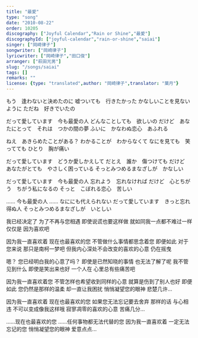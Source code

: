 ```yaml
---
title: "最愛"
type: "song"
date: "2010-08-22"
order: 10205
discography: ["Joyful Calendar","Rain or Shine","最愛"]
discographyId: ["joyful-calendar","rain-or-shine","saiai"]
singer: ["岡崎律子"]
songwriter: ["岡崎律子"]
lyricwriter: ["岡崎律子","田口俊"]
arranger: ["萩田光男"]
slug: "/songs/saiai"
tags: []
remarks: ""
license: {type: "translated",author: "岡崎律子",translator: "葉月"}
---
```


もう　逢わないと決めたのに 
嘘ついても　行きたかった 
かなしいことを見ないように 
ただね　好きでいたの 

だって愛しています　今も最愛の人 
どんなことしても　欲しいの 
だけど　あなたにとって　それは　つかの間の夢 
ふいに　かなわぬ恋心　あふれる 

ねえ　あきらめたことがある？ 
わかることが　わからなくて 
なにを見ても　笑ってても 
ひとり　胸が痛い 

だって愛しています　どうか愛しかえして 
だとえ　誰か　傷つけても 
だけど　あなたがとても　やさしく困っている 
そっとみつめるまなざしが　かなしい 

だって愛しています　今も最愛の人 
忘れよう　忘れなければ 
だけど　心とちがう　ちがう私になるの 
そっと　こぼれる恋心　苦しい 

...... 今も最愛の人 
...... なににも代えられない 
だって愛しています　きっと忘れ得ぬ人 
そっとみつめるまなざしが　いとしい

<!-- 翻译 -->

我已经决定了 为了不再与您相遇
即使说谎也要这样做
就如同我一点都不难过一样
仅仅是 因为喜欢吧

因为我一直喜欢着 现在也最喜欢的您
不管做什么事情都思念着您
即便如此 对于您来说 那只是南柯一梦吧
但我内心深处不会改变的喜欢的心意 仍在摇曳

嗯？ 您已经明白我的心意了吗？
即使是已然知晓的事情 也无法了解了呢
我不管见到什么 即使是笑出来也好
一个人在 心里总有些痛苦吧

因为我一直喜欢着您 不管怎样也希望收到同样的心意
就算是伤到了别人也好
即便如此 您仍然是那样的温柔 却一直让我困扰
悄悄凝望您的眼神 悲楚几许...

因为我一直喜欢着 现在也最喜欢的您
如果您无法忘记要去舍弃
那样的话 与心相违 不可以变成像我这样哦
寂寥凋零的喜欢的心意 苦痛几分...

……现在也最喜欢的您
……任何事物都无法代替的您
因为我一直喜欢着 一定无法忘记的您
悄悄凝望您的眼神 爱意点点...

